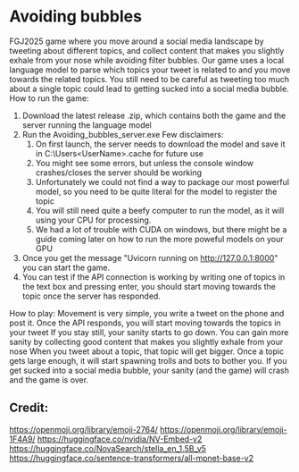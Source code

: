 # Avoiding bubbles
FGJ2025 game where you move around a social media landscape by tweeting about different topics, and collect content that makes you slightly exhale from your nose while avoiding filter bubbles. Our game uses a local language model to parse which topics your tweet is related to and you move towards the related topics. You still need to be careful as tweeting too much about a single topic could lead to getting sucked into a social media bubble.
How to run the game:
1. Download the latest release .zip, which contains both the game and the server running the language model
2. Run the Avoiding_bubbles_server.exe
    Few disclaimers:
    1. On first launch, the server needs to download the model and save it in C:\Users\<UserName>\.cache for future use
    2. You might see some errors, but unless the console window crashes/closes the server should be working
    3. Unfortunately we could not find a way to package our most powerful model, so you need to be quite literal for the model to register the topic
    4. You will still need quite a beefy computer to run the model, as it will using your CPU for processing. 
    5. We had a lot of trouble with CUDA on windows, but there might be a guide coming later on how to run the more poweful models on your GPU
3. Once you get the message "Uvicorn running on http://127.0.0.1:8000" you can start the game.
4. You can test if the API connection is working by writing one of topics in the text box and pressing enter, you should start moving towards the topic once the server has responded.

How to play:
Movement is very simple, you write a tweet on the phone and post it. Once the API responds, you will start moving towards the topics in your tweet
If you stay still, your sanity starts to go down. You can gain more sanity by collecting good content that makes you slightly exhale from your nose
When you tweet about a topic, that topic will get bigger. Once a topic gets large enough, it will start spawning trolls and bots to bother you.
If you get sucked into a social media bubble, your sanity (and the game) will crash and the game is over.


## Credit:
https://openmoji.org/library/emoji-2764/
https://openmoji.org/library/emoji-1F4A9/
https://huggingface.co/nvidia/NV-Embed-v2
https://huggingface.co/NovaSearch/stella_en_1.5B_v5
https://huggingface.co/sentence-transformers/all-mpnet-base-v2